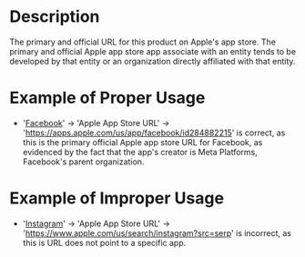 # Description
The primary and official URL for this product on Apple's app store. The primary and official Apple app store app associate with an entity tends to be developed by that entity or an organization directly affiliated with that entity.

# Example of Proper Usage
* '[Facebook](https://golden.com/wiki/Facebook_(platform)-3R5)' -> 'Apple App Store URL' -> 'https://apps.apple.com/us/app/facebook/id284882215' is correct, as this is the primary official Apple app store URL for Facebook, as evidenced by the fact that the app's creator is Meta Platforms, Facebook's parent organization.

# Example of Improper Usage
* '[Instagram](https://golden.com/wiki/Instagram-GP4KKM)' -> 'Apple App Store URL' -> 'https://www.apple.com/us/search/instagram?src=serp' is incorrect, as this is URL does not point to a specific app.